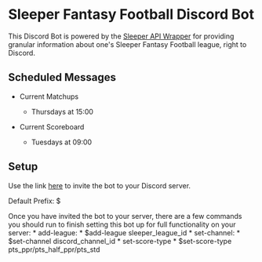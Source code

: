 # Sleeper Fantasy Football Discord Bot

This Discord Bot is powered by the [Sleeper API Wrapper](https://github.com/SwapnikKatkoori/sleeper-api-wrapper) for providing granular information about one's Sleeper Fantasy Football league, right to Discord.

## Scheduled Messages

* Current Matchups
    * Thursdays at 15:00

* Current Scoreboard
    * Tuesdays at 09:00

## Setup

Use the link [here](https://discord.com/api/oauth2/authorize?client_id=871087848311382086&permissions=103079267328&scope=bot) to invite the bot to your Discord server.

Default Prefix: $

Once you have invited the bot to your server, there are a few commands you should run to finish setting this bot up for full functionality on your server:
    * add-league:
        * $add-league sleeper_league_id
    * set-channel:
        * $set-channel discord_channel_id
    * set-score-type
        * $set-score-type pts_ppr/pts_half_ppr/pts_std